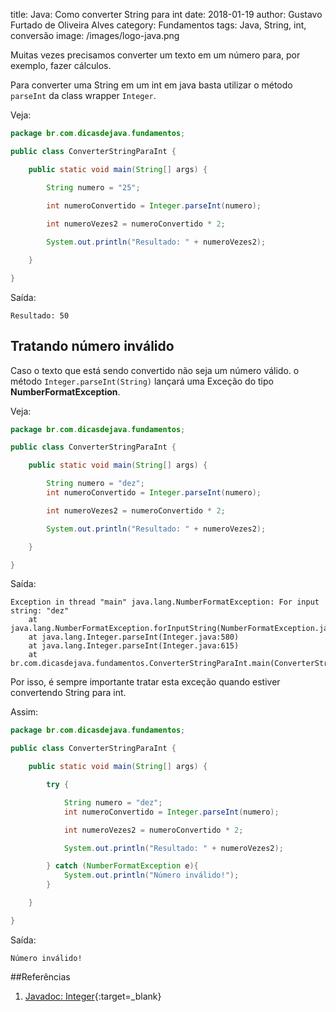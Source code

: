 title: Java: Como converter String para int
date: 2018-01-19
author: Gustavo Furtado de Oliveira Alves
category: Fundamentos
tags: Java, String, int, conversão
image: /images/logo-java.png

Muitas vezes precisamos converter um texto em um número para, por exemplo, fazer cálculos.

Para converter uma String em um int em java basta utilizar o método ```parseInt``` da class wrapper ```Integer```.

Veja:

```java
package br.com.dicasdejava.fundamentos;

public class ConverterStringParaInt {

	public static void main(String[] args) {

		String numero = "25";
		
		int numeroConvertido = Integer.parseInt(numero);

		int numeroVezes2 = numeroConvertido * 2;

		System.out.println("Resultado: " + numeroVezes2);

	}

}
```

Saída:

```
Resultado: 50
```

## Tratando número inválido

Caso o texto que está sendo convertido não seja um número válido.
o método ```Integer.parseInt(String)``` lançará uma Exceção do tipo **NumberFormatException**.

Veja:

```java
package br.com.dicasdejava.fundamentos;

public class ConverterStringParaInt {

	public static void main(String[] args) {

		String numero = "dez";
		int numeroConvertido = Integer.parseInt(numero);

		int numeroVezes2 = numeroConvertido * 2;

		System.out.println("Resultado: " + numeroVezes2);

	}

}
```

Saída:

```
Exception in thread "main" java.lang.NumberFormatException: For input string: "dez"
	at java.lang.NumberFormatException.forInputString(NumberFormatException.java:65)
	at java.lang.Integer.parseInt(Integer.java:580)
	at java.lang.Integer.parseInt(Integer.java:615)
	at br.com.dicasdejava.fundamentos.ConverterStringParaInt.main(ConverterStringParaInt.java:8)
```

Por isso, é sempre importante tratar esta exceção quando estiver convertendo
String para int.

Assim:

```java
package br.com.dicasdejava.fundamentos;

public class ConverterStringParaInt {

	public static void main(String[] args) {

		try {

			String numero = "dez";
			int numeroConvertido = Integer.parseInt(numero);

			int numeroVezes2 = numeroConvertido * 2;

			System.out.println("Resultado: " + numeroVezes2);

		} catch (NumberFormatException e){
			System.out.println("Número inválido!");
		}

	}

}
```

Saída:

```
Número inválido!
```


##Referências

1. [Javadoc: Integer](https://docs.oracle.com/javase/8/docs/api/java/lang/Integer.html){:target=\_blank}
